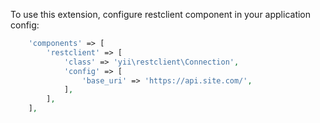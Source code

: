 To use this extension, configure restclient component in your application config:

```php
    'components' => [
        'restclient' => [
            'class' => 'yii\restclient\Connection',
            'config' => [
                'base_uri' => 'https://api.site.com/',
            ],
        ],
    ],
```
